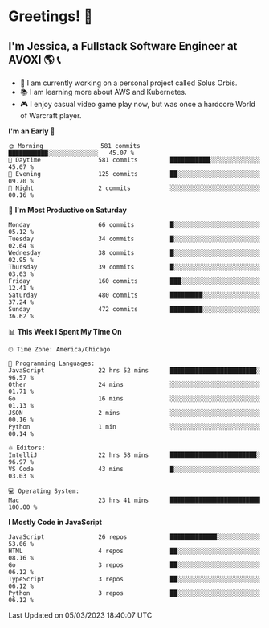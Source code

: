 # Greetings! 🧠

## I'm Jessica, a Fullstack Software Engineer at AVOXI 🌎 📞

- 🌟 I am currently working on a personal project called Solus Orbis.
- 📚 I am learning more about AWS and Kubernetes.
- 🎮 I enjoy casual video game play now, but was once a hardcore World of Warcraft player.

<!--START_SECTION:waka-->
**I'm an Early 🐤** 

```text
🌞 Morning                581 commits         ███████████░░░░░░░░░░░░░░   45.07 % 
🌆 Daytime                581 commits         ███████████░░░░░░░░░░░░░░   45.07 % 
🌃 Evening                125 commits         ██░░░░░░░░░░░░░░░░░░░░░░░   09.70 % 
🌙 Night                  2 commits           ░░░░░░░░░░░░░░░░░░░░░░░░░   00.16 % 
```
📅 **I'm Most Productive on Saturday** 

```text
Monday                   66 commits          █░░░░░░░░░░░░░░░░░░░░░░░░   05.12 % 
Tuesday                  34 commits          █░░░░░░░░░░░░░░░░░░░░░░░░   02.64 % 
Wednesday                38 commits          █░░░░░░░░░░░░░░░░░░░░░░░░   02.95 % 
Thursday                 39 commits          █░░░░░░░░░░░░░░░░░░░░░░░░   03.03 % 
Friday                   160 commits         ███░░░░░░░░░░░░░░░░░░░░░░   12.41 % 
Saturday                 480 commits         █████████░░░░░░░░░░░░░░░░   37.24 % 
Sunday                   472 commits         █████████░░░░░░░░░░░░░░░░   36.62 % 
```


📊 **This Week I Spent My Time On** 

```text
🕑︎ Time Zone: America/Chicago

💬 Programming Languages: 
JavaScript               22 hrs 52 mins      ████████████████████████░   96.57 % 
Other                    24 mins             ░░░░░░░░░░░░░░░░░░░░░░░░░   01.71 % 
Go                       16 mins             ░░░░░░░░░░░░░░░░░░░░░░░░░   01.13 % 
JSON                     2 mins              ░░░░░░░░░░░░░░░░░░░░░░░░░   00.16 % 
Python                   1 min               ░░░░░░░░░░░░░░░░░░░░░░░░░   00.14 % 

🔥 Editors: 
IntelliJ                 22 hrs 58 mins      ████████████████████████░   96.97 % 
VS Code                  43 mins             █░░░░░░░░░░░░░░░░░░░░░░░░   03.03 % 

💻 Operating System: 
Mac                      23 hrs 41 mins      █████████████████████████   100.00 % 
```

**I Mostly Code in JavaScript** 

```text
JavaScript               26 repos            █████████████░░░░░░░░░░░░   53.06 % 
HTML                     4 repos             ██░░░░░░░░░░░░░░░░░░░░░░░   08.16 % 
Go                       3 repos             ██░░░░░░░░░░░░░░░░░░░░░░░   06.12 % 
TypeScript               3 repos             ██░░░░░░░░░░░░░░░░░░░░░░░   06.12 % 
Python                   3 repos             ██░░░░░░░░░░░░░░░░░░░░░░░   06.12 % 
```




 Last Updated on 05/03/2023 18:40:07 UTC
<!--END_SECTION:waka-->

<!--
**jessikuh/jessikuh** is a ✨ _special_ ✨ repository because its `README.md` (this file) appears on your GitHub profile.

Here are some ideas to get you started:

- 🔭 I’m currently working on ...
- 🌱 I’m currently learning ...
- 👯 I’m looking to collaborate on ...
- 🤔 I’m looking for help with ...
- 💬 Ask me about ...
- 📫 How to reach me: ...
- 😄 Pronouns: ...
- ⚡ Fun fact: ...
-->
